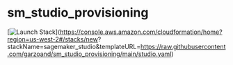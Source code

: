 # sm_studio_provisioning

[![Launch Stack](https://raw.githubusercontent.com/awslabs/aws-media-insights-engine/development/docs/assets/images/launch-stack.png)](https://console.aws.amazon.com/cloudformation/home?region=us-west-2#/stacks/new?
stackName=sagemaker_studio&templateURL=https://raw.githubusercontent.com/garzoand/sm_studio_provisioning/main/studio.yaml)
